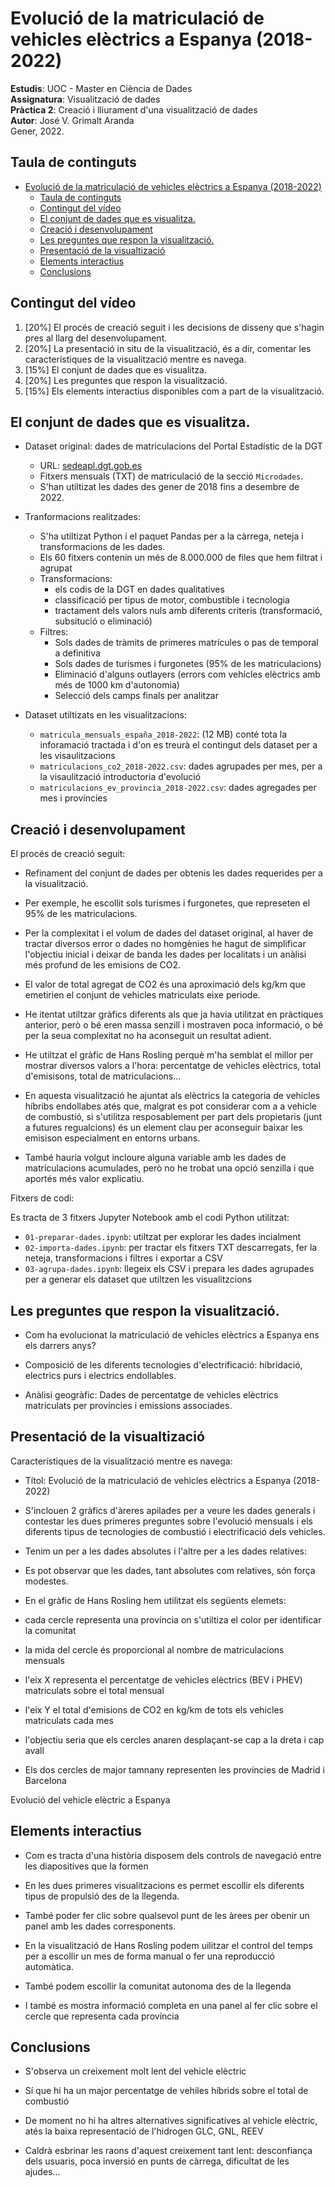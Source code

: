 # Evolució de la matriculació de vehicles elèctrics a Espanya (2018-2022)

**Estudis**: UOC - Master en Ciència de Dades  
**Assignatura**: Visualització de dades  
**Pràctica 2**: Creació i lliurament d'una visualització de dades  
**Autor**: José V. Grimalt Aranda  
Gener, 2022.  

## Taula de continguts
- [Evolució de la matriculació de vehicles elèctrics a Espanya (2018-2022)](#evolució-de-la-matriculació-de-vehicles-elèctrics-a-espanya-2018-2022)
  - [Taula de continguts](#taula-de-continguts)
  - [Contingut del vídeo](#contingut-del-vídeo)
  - [El conjunt de dades que es visualitza.](#el-conjunt-de-dades-que-es-visualitza)
  - [Creació i desenvolupament](#creació-i-desenvolupament)
  - [Les preguntes que respon la visualització.](#les-preguntes-que-respon-la-visualització)
  - [Presentació de la visualtizació](#presentació-de-la-visualtizació)
  - [Elements interactius](#elements-interactius)
  - [Conclusions](#conclusions)

## Contingut del vídeo

1. [20%] El procés de creació seguit i les decisions de disseny que s'hagin pres al llarg del desenvolupament.
2. [20%] La presentació in situ de la visualització, és a dir, comentar les característiques de la visualització mentre es navega.
3. [15%] El conjunt de dades que es visualitza.
4. [20%] Les preguntes que respon la visualització.
5. [15%] Els elements interactius disponibles com a part de la visualització.

## El conjunt de dades que es visualitza.

* Dataset original: dades de matriculacions del Portal Estadístic de la DGT
  - URL: [sedeapl.dgt.gob.es](https://sedeapl.dgt.gob.es/WEB_IEST_CONSULTA/inicio.faces)
  - Fitxers mensuals (TXT) de matriculació de la secció `Microdades`.
  - S'han utiltizat les dades des gener de 2018 fins a desembre de 2022.

* Tranformacions realitzades: 
  - S'ha utiltizat Python i el paquet Pandas per a la càrrega, neteja i transformacions de les dades.
  - Els 60 fitxers contenin un més de 8.000.000 de files que hem filtrat i agrupat
  - Transformacions: 
    - els codis de la DGT en dades qualitatives
    - classificació per tipus de motor, combustible i tecnologia
    - tractament dels valors nuls amb diferents criteris (transformació, subsitució o eliminació)
  - Filtres: 
    - Sols dades de tràmits de primeres matrícules o pas de temporal a definitiva
    - Sols dades de turismes i furgonetes (95% de les matriculacions)
    - Eliminació d'alguns outlayers (errors com vehícles elèctrics amb més de 1000 km d'autonomia)
    - Selecció dels camps finals per analitzar

* Dataset utiltizats en les visualitzacions:
  - `matricula_mensuals_españa_2018-2022`: (12 MB) conté tota la inforamació tractada i d'on es treurà el contingut dels dataset per a les visaulitzacions
  - `matriculacions_co2_2018-2022.csv`: dades agrupades per mes, per a la visaulització introductoria d'evolució
  - `matriculacions_ev_provincia_2018-2022.csv`: dades agregades per mes i províncies

## Creació i desenvolupament

El procés de creació seguit:

- Refinament del conjunt de dades per obtenis les dades requerides per a la visualització.

- Per exemple, he escollit sols turismes i furgonetes, que represeten el 95% de les matriculacions.
  
- Per la complexitat i el volum de dades del dataset original, al haver de tractar diversos error o dades no homgènies he hagut de simplificar l'objectiu inicial i deixar de banda les dades per localitats i un anàlisi més profund de les emisions de CO2.
  
- El valor de total agregat de CO2 és una aproximació dels kg/km que emetirien el conjunt de vehicles matriculats eixe periode.

- He itentat utiltzar gràfics diferents als que ja havia utilitzat en pràctiques anterior, però o bé eren massa senzill i mostraven poca informació, o bé per la seua complexitat no ha aconseguit un resultat adient.
 
- He utiltzat el gràfic de Hans Rosling perquè m'ha semblat el millor per mostrar diversos valors a l'hora: percentatge de vehicles elèctrics, total d'emisisons, total de matriculacions...

- En aquesta visualització he ajuntat als elèctrics la categoria de vehicles híbribs endollabes atés que, malgrat es pot considerar com a a vehicle de combustió, si s'utilitza resposablement per part dels propietaris (junt a futures regualcions) és un element clau per aconseguir baixar les emisison especialment en entorns urbans.

- També hauria volgut incloure alguna variable amb les dades de matriculacions acumulades, però no he trobat una opció senzilla i que aportés més valor explicatiu.

Fitxers de codi:

Es tracta de 3 fitxers Jupyter Notebook amb el codi Python utilitzat:

* `01-preparar-dades.ipynb`: utiltzat per explorar les dades incialment  
* `02-importa-dades.ipynb`: per tractar els fitxers TXT descarregats, fer la neteja, transformacions i filtres i exportar a CSV   
* `03-agrupa-dades.ipynb`: llegeix els CSV i prepara les dades agrupades per a generar els dataset que utiltzen les visualitzcions  

## Les preguntes que respon la visualització.

* Com ha evolucionat la matriculació de vehicles elèctrics a Espanya ens els darrers anys?

* Composició de les diferents tecnologies d'electrificació: hibridació, electrics purs i electrics endollables.
  
* Anàlisi geogràfic: Dades de percentatge de vehicles elèctrics matriculats per províncies i emissions associades.

## Presentació de la visualtizació

Característiques de la visualització mentre es navega:

- Títol: Evolució de la matriculació de vehicles elèctrics a Espanya (2018-2022)


- S'inclouen 2 gràfics d'àreres apilades per a veure les dades generals i contestar les dues primeres preguntes sobre l'evolució mensuals i els diferents tipus de tecnologies de combustió i electrificació dels vehicles. 

- Tenim un per a les dades absolutes i l'altre per a les dades relatives:
- Es pot observar que les dades, tant absolutes com relatives, són força modestes.

- En el gràfic de Hans Rosling hem utilitzat els següents elemets:
- cada cercle representa una província on s'utiltiza el color per identificar la comunitat
- la mida del cercle és proporcional al nombre de matriculacions mensuals
- l'eix X representa el percentatge de vehicles elèctrics (BEV i PHEV) matriculats sobre el total mensual
- l'eix Y el total d'emisions de CO2 en kg/km de tots els vehicles matriculats cada mes
- l'objectiu seria que els cercles anaren desplaçant-se cap a la dreta i cap avall
- Els dos cercles de major tamnany representen les províncies de Madrid i Barcelona

Evolució del vehicle elèctric a Espanya

## Elements interactius

- Com es tracta d'una història disposem dels controls de navegació entre les diapositives que la formen

- En les dues primeres visualitzacions es permet escollir els diferents tipus de propulsió des de la llegenda.
- També poder fer clic sobre qualsevol punt de les àrees per obenir un panel amb les dades corresponents.

- En la visualització de Hans Rosling podem uilitzar el control del temps per a escollir un mes de forma manual o fer una reproducció automàtica.
- També podem escollir la comunitat autonoma des de la llegenda
- I també es mostra informació completa en una panel al fer clic sobre el cercle que representa cada província


## Conclusions

- S'observa un creixement molt lent del vehicle elèctric
- Sí que hi ha un major percentatge de vehiles híbrids sobre el total de combustió
- De moment no hi ha altres alternatives significatives al vehicle elèctric, atés la baixa representació de l'hidrogen GLC, GNL, REEV
  
- Caldrà esbrinar les raons d'aquest creixement tant lent: desconfiança dels usuaris, poca inversió en punts de càrrega, dificultat de les ajudes...

